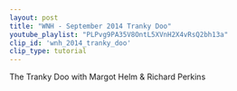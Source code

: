 ```yaml
---
layout: post
title: "WNH - September 2014 Tranky Doo"
youtube_playlist: "PLPvg9PA35V8OntL5XVnH2X4vRsQ2bh13a"
clip_id: 'wnh_2014_tranky_doo'
clip_type: tutorial
---
```


The Tranky Doo
with Margot Helm & Richard Perkins
